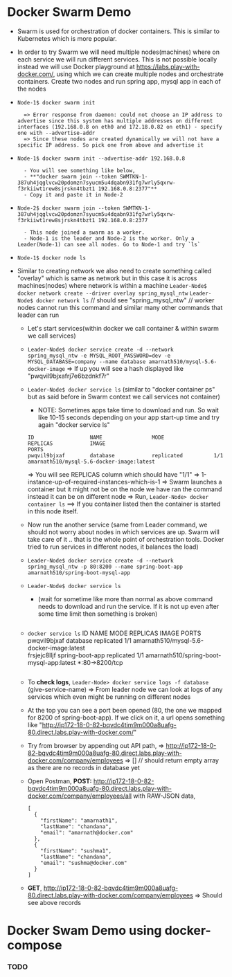 # Docker Swarm Demo
- Swarm is used for orchestration of docker containers. This is similar to Kubernetes which is more popular.
- In order to try Swarm we will need multiple nodes(machines) where on each service we will run different services. This is not possible locally instead we will use Docker playground at https://labs.play-with-docker.com/, using which we can create multiple nodes and orchestrate containers. Create two nodes and run spring app, mysql app in each of the nodes
- `Node-1$ docker swarm init`

        => Error response from daemon: could not choose an IP address to advertise since this system has multiple addresses on different interfaces (192.168.0.8 on eth0 and 172.18.0.82 on eth1) - specify one with --advertise-addr
        => Since these nodes are created dynamically we will not have a specific IP address. So pick one from above and advertise it
- `Node-1$ docker swarm init --advertise-addr 192.168.0.8`

        - You will see something like below,
        - **"docker swarm join --token SWMTKN-1-387uh4jqglvcw20pdomzn7syucm5u4dqabn931fg7wrly5qxrw-f3rkiiwt1rew8sjrskn4tbzt1 192.168.0.8:2377"**
        - Copy it and paste it in Node-2
- `Node-2$ docker swarm join --token SWMTKN-1-387uh4jqglvcw20pdomzn7syucm5u4dqabn931fg7wrly5qxrw-f3rkiiwt1rew8sjrskn4tbzt1 192.168.0.8:2377`

        - This node joined a swarm as a worker.
        - Node-1 is the leader and Node-2 is the worker. Only a Leader(Node-1) can see all nodes. Go to Node-1 and try `ls`
- `Node-1$ docker node ls`
- Similar to creating network we also need to create something called "overlay" which is same as network but in this case it is across machines(nodes) where network is within a machine
  `Leader-Node$ docker network create --driver overlay spring_mysql_ntw`
  `Leader-Node$ docker network ls`  // should see "spring_mysql_ntw"
                                    // worker nodes cannot run this command and similar many other commands that leader can run
  - Let's start services(within docker we call container & within swarm we call services)
  - `Leader-Node$ docker service create -d --network spring_mysql_ntw -e MYSQL_ROOT_PASSWORD=dev -e MYSQL_DATABASE=company --name database amarnath510/mysql-5.6-docker-image`
    => If up you will see a hash displayed like "pwqvil9bjxafrj7e6bzdnkf7r"
  - `Leader-Node$ docker service ls`  (similar to "docker container ps" but as said before in Swarm context we call services not container)

    - NOTE: Sometimes apps take time to download and run. So wait like 10-15 seconds depending on your app start-up time and try again "docker service ls" 
    ```
    ID                  NAME                MODE                REPLICAS            IMAGE                                       PORTS
    pwqvil9bjxaf        database            replicated          1/1                 amarnath510/mysql-5.6-docker-image:latest   
    ```
    => You will see REPLICAS column which should have "1/1" => 1-instance-up-of-required-instances-which-is-1
    => Swarm launches a container but it might not be on the node we have ran the command instead it can be on different node
    => Run, `Leader-Node> docker container ls`  ==> If you container listed then the container is started in this node itself.
  * Now run the another service (same from Leader command, we should not worry about nodes in which services are up. Swarm will take care of it .. that is the whole point of orchestration tools. Docker tried to run services in different nodes, it balances the load)
  * `Leader-Node$ docker service create -d --network spring_mysql_ntw -p 80:8200 --name spring-boot-app amarnath510/spring-boot-mysql-app`
  * `Leader-Node$ docker service ls` 
  
    - (wait for sometime like more than normal as above command needs to download and run the service. If it is not up even after some time limit then something is broken)
    ```
  * `docker service ls`
    ID                  NAME                MODE                REPLICAS            IMAGE                                       PORTS
    pwqvil9bjxaf        database            replicated          1/1                 amarnath510/mysql-5.6-docker-image:latest   
    frsjejc8lljf        spring-boot-app     replicated          1/1                 amarnath510/spring-boot-mysql-app:latest    *:80->8200/tcp
    ```
  * To **check logs**,
    `Leader-Node> docker service logs -f database` (give-service-name)
     => From leader node we can look at logs of any services which even might be running on different nodes
  * At the top you can see a port been opened (80, the one we mapped for 8200 of spring-boot-app). If we click on it, a url opens something like "http://ip172-18-0-82-bqvdc4tim9m000a8uafg-80.direct.labs.play-with-docker.com/"
  * Try from browser by appending out API path, 
    => http://ip172-18-0-82-bqvdc4tim9m000a8uafg-80.direct.labs.play-with-docker.com/company/employees
      => [] // should return empty array as there are no records in database yet
  * Open Postman, **POST:** http://ip172-18-0-82-bqvdc4tim9m000a8uafg-80.direct.labs.play-with-docker.com/company/employees/all
    with RAW-JSON data,
    ```
    [
      {
        "firstName": "amarnath1",
        "lastName": "chandana",
        "email": "amarnath@docker.com"
      },
      {
        "firstName": "sushma1",
        "lastName": "chandana",
        "email": "sushma@docker.com"
      }
    ]
    ```
  * **GET**, http://ip172-18-0-82-bqvdc4tim9m000a8uafg-80.direct.labs.play-with-docker.com/company/employees
    => Should see above records 



# Docker Swam Demo using docker-compose

### TODO
